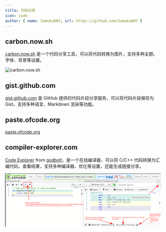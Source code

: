 ```yaml
---
title: 代码分享
icon: code
author: { name: Samuka007, url: https://github.com/Samuka007 }
---
```


## carbon.now.sh

[carbon.now.sh](https://carbon.now.sh) 是一个代码分享工具，可以将代码转换为图片，支持多种主题、字体、背景等设置。

![carbon.now.sh](https://user-images.githubusercontent.com/8397708/63456416-b27d1a80-c403-11e9-9572-105b089be885.png)

## gist.github.com

[gist.github.com](https://gist.github.com) 是 GitHub 提供的代码片段分享服务，可以将代码片段保存为 Gist，支持多种语言、Markdown 渲染等功能。

## paste.ofcode.org

[paste.ofcode.org](https://paste.ofcode.org)

## compiler-explorer.com

[Code Explorer](https://compiler-explorer.com) from [godbolt](https://godbolt.org)，是一个在线编译器，可以将 C/C++ 代码转换为汇编代码，查看结果，支持多种编译器、优化等设置，还能生成链接分享。

![compiler-explorer.com](https://github.com/compiler-explorer/compiler-explorer/raw/main/docs/images/brief_overview.png)
